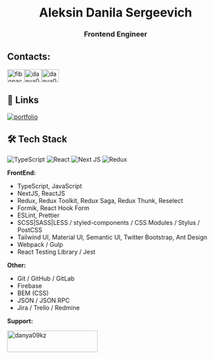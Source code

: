 <h1 align="center">Aleksin Danila Sergeevich</h1>
<h3 align="center">Frontend Engineer</h3>

## Contacts:
<p align="left"><a href="https://instagram.com/fibonachi" target="blank"><img align="center" src="https://raw.githubusercontent.com/rahuldkjain/github-profile-readme-generator/master/src/images/icons/Social/instagram.svg" alt="fibonachi" height="30" width="40" /></a><a href="https://discord.gg/danya09kz#0538" target="blank"><img align="center" src="https://raw.githubusercontent.com/rahuldkjain/github-profile-readme-generator/master/src/images/icons/Social/discord.svg" alt="danya09kz#0538" height="30" width="40" /></a><a href="https://www.leetcode.com/danya09kz" target="blank"><img align="center" src="https://raw.githubusercontent.com/rahuldkjain/github-profile-readme-generator/master/src/images/icons/Social/leet-code.svg" alt="danya09kz" height="30" width="40" /></a>
</p>




## 🔗 Links
[![portfolio](https://img.shields.io/badge/my_portfolio-000?style=for-the-badge&logo=ko-fi&logoColor=white)](https://martians.kz)

## 🛠 Tech Stack

<p>
  <img alt="TypeScript" src="https://img.shields.io/badge/-TypeScript-007ACC?style=for-the-badge&logo=typescript&logoColor=white" />
  <img alt="React" src="https://img.shields.io/badge/-React-45b8d8?style=for-the-badge&logo=react&logoColor=white" /> 
  <img alt="Next JS" src="https://img.shields.io/badge/-Next_JS-000000?style=for-the-badge&logo=nextjs&logoColor=white" />
  <img alt="Redux" src="https://img.shields.io/badge/-Redux-764ABC?style=for-the-badge&logo=redux&logoColor=white" />
</p>

**FrontEnd:**
- TypeScript, JavaScript
- NextJS, ReactJS
- Redux, Redux Toolkit, Redux Saga, Redux Thunk, Reselect
- Formik, React Hook Form
- ESLint, Prettier
- SCSS|SASS|LESS / styled-components / CSS Modules / Stylus / PostCSS
- Tailwind UI, Material UI, Semantic UI, Twitter Bootstrap, Ant Design
- Webpack / Gulp
- React Testing Library / Jest

**Other:**
- Git / GitHub / GitLab
- Firebase
- BEM (CSS)
- JSON / JSON RPC
- Jira / Trello / Redmine

**Support:**
<p><a href="https://www.buymeacoffee.com/danya09kz"> <img align="left" src="https://cdn.buymeacoffee.com/buttons/v2/default-yellow.png" height="50" width="210" alt="danya09kz" /></a></p>

